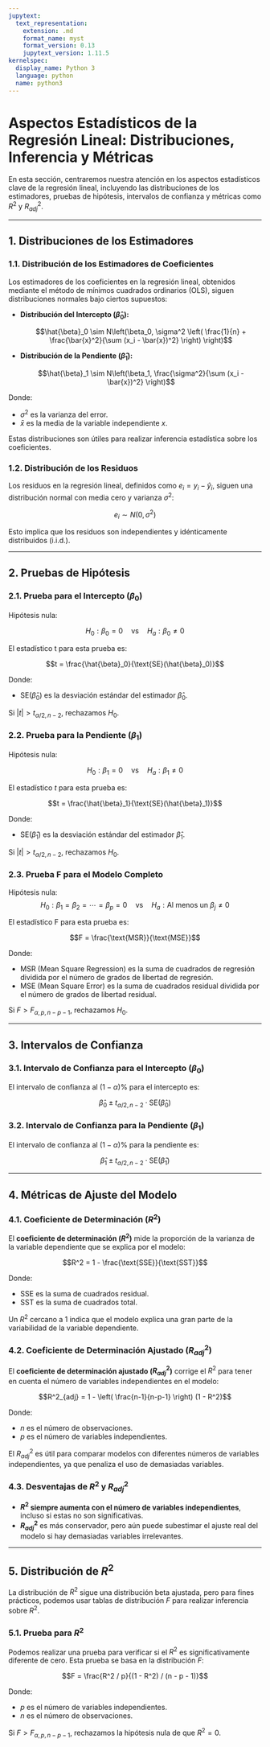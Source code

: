```yaml
---
jupytext:
  text_representation:
    extension: .md
    format_name: myst
    format_version: 0.13
    jupytext_version: 1.11.5
kernelspec:
  display_name: Python 3
  language: python
  name: python3
---
```



# **Aspectos Estadísticos de la Regresión Lineal: Distribuciones, Inferencia y Métricas**

En esta sección, centraremos nuestra atención en los aspectos estadísticos clave de la regresión lineal, incluyendo las distribuciones de los estimadores, pruebas de hipótesis, intervalos de confianza y métricas como $R^2$ y $R^2_{adj}$.

---

## **1. Distribuciones de los Estimadores**

### **1.1. Distribución de los Estimadores de Coeficientes**

Los estimadores de los coeficientes en la regresión lineal, obtenidos mediante el método de mínimos cuadrados ordinarios (OLS), siguen distribuciones normales bajo ciertos supuestos:

- **Distribución del Intercepto ($\hat{\beta}_0$):**

  $$\hat{\beta}_0 \sim N\left(\beta_0, \sigma^2 \left( \frac{1}{n} + \frac{\bar{x}^2}{\sum (x_i - \bar{x})^2} \right) \right)$$

- **Distribución de la Pendiente ($\hat{\beta}_1$):**
  
  $$\hat{\beta}_1 \sim N\left(\beta_1, \frac{\sigma^2}{\sum (x_i - \bar{x})^2} \right)$$

Donde:
- $\sigma^2$ es la varianza del error.
- $\bar{x}$ es la media de la variable independiente $x$.

Estas distribuciones son útiles para realizar inferencia estadística sobre los coeficientes.

### **1.2. Distribución de los Residuos**

Los residuos en la regresión lineal, definidos como $e_i = y_i - \hat{y}_i$, siguen una distribución normal con media cero y varianza $\sigma^2$:

$$e_i \sim N(0, \sigma^2)$$

Esto implica que los residuos son independientes y idénticamente distribuidos (i.i.d.).

---

## **2. Pruebas de Hipótesis**

### **2.1. Prueba para el Intercepto ($\beta_0$)**

Hipótesis nula:

$$H_0: \beta_0 = 0 \quad \text{vs} \quad H_a: \beta_0 \neq 0$$

El estadístico t para esta prueba es:

$$t = \frac{\hat{\beta}_0}{\text{SE}(\hat{\beta}_0)}$$

Donde:

- $\text{SE}(\hat{\beta}_0)$ es la desviación estándar del estimador $\hat{\beta}_0$.

Si $|t| > t_{\alpha/2, n-2}$, rechazamos $H_0$.

### **2.2. Prueba para la Pendiente ($\beta_1$)**

Hipótesis nula:

$$H_0: \beta_1 = 0 \quad \text{vs} \quad H_a: \beta_1 \neq 0$$

El estadístico $t$ para esta prueba es:

$$t = \frac{\hat{\beta}_1}{\text{SE}(\hat{\beta}_1)}$$

Donde:
- $\text{SE}(\hat{\beta}_1)$ es la desviación estándar del estimador $\hat{\beta}_1$.

Si $|t| > t_{\alpha/2, n-2}$, rechazamos $H_0$.

### **2.3. Prueba F para el Modelo Completo**

Hipótesis nula:
$$H_0: \beta_1 = \beta_2 = \cdots = \beta_p = 0 \quad \text{vs} \quad H_a: \text{Al menos un } \beta_j \neq 0$$

El estadístico F para esta prueba es:

$$F = \frac{\text{MSR}}{\text{MSE}}$$

Donde:

- MSR (Mean Square Regression) es la suma de cuadrados de regresión dividida por el número de grados de libertad de regresión.
- MSE (Mean Square Error) es la suma de cuadrados residual dividida por el número de grados de libertad residual.

Si $F > F_{\alpha, p, n-p-1}$, rechazamos $H_0$.

---

## **3. Intervalos de Confianza**

### **3.1. Intervalo de Confianza para el Intercepto ($\beta_0$)**

El intervalo de confianza al $(1-\alpha)\%$ para el intercepto es:

$$\hat{\beta}_0 \pm t_{\alpha/2, n-2} \cdot \text{SE}(\hat{\beta}_0)$$

### **3.2. Intervalo de Confianza para la Pendiente ($\beta_1$)**

El intervalo de confianza al $(1-\alpha)\%$ para la pendiente es:

$$\hat{\beta}_1 \pm t_{\alpha/2, n-2} \cdot \text{SE}(\hat{\beta}_1)$$

---

## **4. Métricas de Ajuste del Modelo**

### **4.1. Coeficiente de Determinación ($R^2$)**

El **coeficiente de determinación ($R^2$)** mide la proporción de la varianza de la variable dependiente que se explica por el modelo:

$$R^2 = 1 - \frac{\text{SSE}}{\text{SST}}$$

Donde:

- $\text{SSE}$ es la suma de cuadrados residual.
- $\text{SST}$ es la suma de cuadrados total.

Un $R^2$ cercano a 1 indica que el modelo explica una gran parte de la variabilidad de la variable dependiente.

### **4.2. Coeficiente de Determinación Ajustado ($R^2_{adj}$)**

El **coeficiente de determinación ajustado ($R^2_{adj}$)** corrige el $R^2$ para tener en cuenta el número de variables independientes en el modelo:

$$R^2_{adj} = 1 - \left( \frac{n-1}{n-p-1} \right) (1 - R^2)$$

Donde:

- $n$ es el número de observaciones.
- $p$ es el número de variables independientes.

El $R^2_{adj}$ es útil para comparar modelos con diferentes números de variables independientes, ya que penaliza el uso de demasiadas variables.

### **4.3. Desventajas de $R^2$ y $R^2_{adj}$**

- **$R^2$ siempre aumenta con el número de variables independientes**, incluso si estas no son significativas.
- **$R^2_{adj}$** es más conservador, pero aún puede subestimar el ajuste real del modelo si hay demasiadas variables irrelevantes.

---

## **5. Distribución de $R^2$**

La distribución de $R^2$ sigue una distribución beta ajustada, pero para fines prácticos, podemos usar tablas de distribución $F$ para realizar inferencia sobre $R^2$.

### **5.1. Prueba para $R^2$**

Podemos realizar una prueba para verificar si el $R^2$ es significativamente diferente de cero. Esta prueba se basa en la distribución $F$:

$$F = \frac{R^2 / p}{(1 - R^2) / (n - p - 1)}$$

Donde:

- $p$ es el número de variables independientes.
- $n$ es el número de observaciones.

Si $F > F_{\alpha, p, n-p-1}$, rechazamos la hipótesis nula de que $R^2 = 0$.


